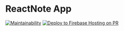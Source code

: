 # ReactNote App

[![Maintainability](https://api.codeclimate.com/v1/badges/d3eac47936506ba73010/maintainability)](https://codeclimate.com/github/WilDwMe/ReactNote-App/maintainability)
[![Deploy to Firebase Hosting on PR](https://github.com/WilDwMe/ReactNote-App/actions/workflows/firebase-hosting-pull-request.yml/badge.svg)](https://github.com/WilDwMe/ReactNote-App/actions/workflows/firebase-hosting-pull-request.yml)
